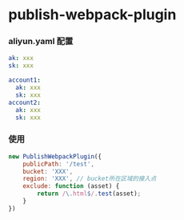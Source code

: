 # publish-webpack-plugin


### aliyun.yaml 配置
```yaml
ak: xxx
sk: xxx

account1:
  ak: xxx
  sk: xxx
account2:
  ak: xxx
  sk: xxx

```

### 使用
```js
new PublishWebpackPlugin({
    publicPath: '/test',
    bucket: 'XXX',
    region: 'XXX', // bucket所在区域的接入点
    exclude: function (asset) {
        return /\.html$/.test(asset);
    }
})
```
